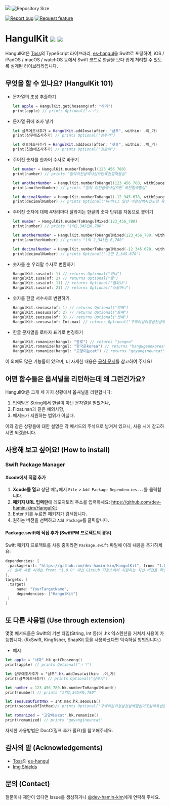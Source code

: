 <!--배지-->
![][license-shield] ![Repository Size][repository-size-shield]

<!--프로젝트 대문 이미지-->

<!--프로젝트 버튼-->
[![Report bug][report-bug-shield]][report-bug-url] [![Request feature][request-feature-shield]][request-feature-url]

<!--Url for Badges-->
[license-shield]: https://img.shields.io/github/license/dev-hamin-kim/HangulKit?labelColor=D8D8D8&color=04B4AE
[repository-size-shield]: https://img.shields.io/github/repo-size/dev-hamin-kim/HangulKit?labelColor=D8D8D8&color=BE81F7

<!--Url for Buttons-->
[readme-eng-shield]: https://img.shields.io/badge/-readme%20in%20English-2E2E2E?style=for-the-badge

[report-bug-shield]: https://img.shields.io/badge/-%F0%9F%90%9E%20report%20bug-F5A9A9?style=for-the-badge
[report-bug-url]: https://github.com/dev-hamin-kim/HangulKit/issues

[request-feature-shield]: https://img.shields.io/badge/-%E2%9C%A8%20request%20feature-A9D0F5?style=for-the-badge
[request-feature-url]: https://github.com/dev-hamin-kim/HangulKit/issues

<!--URLS-->
[license-url]: LICENSE

# HangulKit [![](https://img.shields.io/endpoint?url=https%3A%2F%2Fswiftpackageindex.com%2Fapi%2Fpackages%2Fdev-hamin-kim%2FHangulKit%2Fbadge%3Ftype%3Dswift-versions)](https://swiftpackageindex.com/dev-hamin-kim/HangulKit) [![](https://img.shields.io/endpoint?url=https%3A%2F%2Fswiftpackageindex.com%2Fapi%2Fpackages%2Fdev-hamin-kim%2FHangulKit%2Fbadge%3Ftype%3Dplatforms)](https://swiftpackageindex.com/dev-hamin-kim/HangulKit)

HangulKit은 [Toss](https://github.com/toss)의 TypeScript 라이브러리,
 [es-hangul](https://github.com/toss/es-hangul)을 Swift로 포팅하여,
iOS / iPadOS / macOS / watchOS 등에서 Swift 코드로 한글을 보다 쉽게 처리할 수 있도록 설계된 라이브러리입니다.  

## 무엇을 할 수 있나요? (HangulKit 101)

- 문자열의 초성 추출하기
  ```swift
  let apple = HangulKit.getChoseong(of: "사과")
  print(apple) // prints Optional("ㅅㄱ")
  ```
  
- 문자열 뒤에 조사 넣기
  ```swift
  let 샴푸에조사추가 = HangulKit.addJosa(after: "샴푸", within: .이_가)
  print(샴푸에조사추가) // prints Optional("샴푸가")
  
  let 칫솔에조사추가 = HangulKit.addJosa(after: "칫솔", within: .이_가)
  print(칫솔에조사추가) // prints Optional("칫솔이")
  ```
  
- 주어진 숫자를 한자어 수사로 바꾸기
  ```swift
  let number = HangulKit.numberToHangul(123_456_780)
  print(number) // prints "일억이천삼백사십오만육천칠백팔십"

  let anotherNumber = HangulKit.numberToHangul(123_456_780, withSpace: true)
  print(anotherNumber) // prints "일억 이천삼백사십오만 육천칠백팔십"

  let decimalNumber = HangulKit.numberToHangul(-12_345.678, withSpace: true)
  print(decimalNumber) // prints Optional("마이너스 일만 이천삼백사십오점 육칠팔")
  ```
  
- 주어진 숫자에 대해 4자리마다 달라지는 한글의 숫자 단위를 자동으로 붙이기 
  ```swift
  let number = HangulKit.numberToHangulMixed(123_456_780)
  print(number) // prints "1억2,345만6,780"

  let anotherNumber = HangulKit.numberToHangulMixed(123_456_780, withSpace: true)
  print(anotherNumber) // prints "1억 2,345만 6,780"

  let decimalNumber = HangulKit.numberToHangulMixed(-12_345.678, withSpace: true)
  print(decimalNumber) // prints Optional("-1만 2,345.678")
  ```

- 숫자를 순 우리말 수사로 변환하기
  ```swift
  HangulKit.susa(of: 1) // returns Optional("하나")
  HangulKit.susa(of: 2) // returns Optional("둘")
  HangulKit.susa(of: 11) // returns Optional("열하나")
  HangulKit.susa(of: 21) // returns Optional("스물하나")
  ```
  
- 숫자를 한글 서수사로 변환하기.
  ```swift
  HangulKit.seosusa(of: 1) // returns Optional("첫째")
  HangulKit.seosusa(of: 2) // returns Optional("둘째")
  HangulKit.seosusa(of: 3) // returns Optional("셋째")
  HangulKit.seosusa(of: Int.max) // returns Optional("구백이십이경삼천삼백칠십이조삼백육십팔억오천사백칠십칠만오천팔백칠째")
  ```

- 한글 문자열을 로마자 표기로 변경하기
  ```swift
  HangulKit.romanize(hangul: "종로") // returns "jongno"
  HangulKit.romanize(hangul: "한국은korea") // returns "hangugeunkorea"
  HangulKit.romanize(hangul: "고양이는cat") // returns "goyangineuncat"
  ```

이 외에도 많은 기능들이 있으며, 더 자세한 내용은 [공식 문서](https://swiftpackageindex.com/dev-hamin-kim/HangulKit/documentation/hangulkit)를 참고하여 주세요!

## 어떤 함수들은 옵셔널을 리턴하는데 왜 그런건가요?

HangulKit은 크게 세 가지 상황에서 옵셔널을 리턴합니다:
1. 입력받은 String에서 한글이 아닌 문자열을 받았거나,
2. Float.nan과 같은 예외사항,
3. 메서드가 지원하는 범위가 아닐때.

이와 같은 상황들에 대한 설명은 각 메서드의 주석으로 남겨져 있으니, 사용 시에 참고하시면 되겠습니다.

## 사용해 보고 싶어요! (How to install)

### Swift Package Manager

#### Xcode에서 직접 추가

1. **Xcode를 열고** 상단 메뉴에서 `File` > `Add Package Dependencies...`를 클릭합니다.
2. **패키지 URL 입력란**에 레포지토리 주소를 입력하세요: https://github.com/dev-hamin-kim/HangulKit
3. Enter 키를 누르면 패키지가 검색됩니다.
4. 원하는 버전을 선택하고 `Add Package`를 클릭합니다.

#### Package.swift에 직접 추가 (SwiftPM 프로젝트의 경우)

Swift 패키지 프로젝트를 사용 중이라면 `Package.swift` 파일에 아래 내용을 추가하세요:

```swift
dependencies: [
 .package(url: "https://github.com/dev-hamin-kim/HangulKit", from: "1.0.0")
 // 실제 사용 시에는 from: "1.0.0" 대신 GitHub 저장소에서 지원하는 최신 버전을 확인하여 지정하세요.
],
targets: [
 .target(
     name: "YourTargetName",
     dependencies: ["HangulKit"]
 )
]
```

## 또 다른 사용법 (Use through extension)
몇몇 메서드들은 Swift의 기본 타입(String, Int 등)에 .hk 익스텐션을 거쳐서 사용이 가능합니다.
(RxSwift, Kingfisher, SnapKit 등을 사용하셨다면 익숙하실 방법입니다.)

- 예시
```swift
let apple = "사과".hk.getChoseong()
print(apple) // prints Optional("ㅅㄱ")

let 샴푸에조사추가 = "샴푸".hk.addJosa(within: .이_가)
print(샴푸에조사추가) // prints Optional("샴푸가")

let number = 123_456_780.hk.numberToHangulMixed()
print(number) // prints "1억2,345만6,780"

let seosusaOfIntMax = Int.max.hk.seosusa()
print(seosusaOfIntMax)// prints Optional("구백이십이경삼천삼백칠십이조삼백육십팔억오천사백칠십칠만오천팔백칠째")

let romanized = "고양이는cat".hk.romanize()
print(romanized) // prints "goyangineuncat"

```

자세한 사용방법은 DocC(링크 추가 필요)를 참고해주세요.

## 감사의 말 (Acknowledgements)

- [Toss](https://github.com/toss)의 [es-hangul](https://github.com/toss/es-hangul)
- [Img Shields](https://shields.io/)

## 문의 (Contact)

질문이나 제안이 있다면 Issue를 생성하거나 [@dev-hamin-kim](https://github.com/dev-hamin-kim)에게 연락해 주세요.
